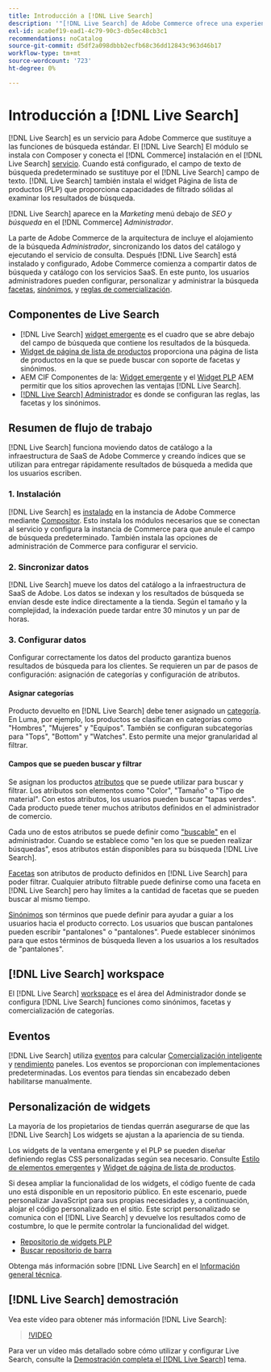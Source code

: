 ```yaml
---
title: Introducción a [!DNL Live Search]
description: '"[!DNL Live Search] de Adobe Commerce ofrece una experiencia de búsqueda rápida, relevante e intuitiva".'
exl-id: aca0ef19-ead1-4c79-90c3-db5ec48cb3c1
recommendations: noCatalog
source-git-commit: d5df2a098dbbb2ecfb68c36dd12843c963d46b17
workflow-type: tm+mt
source-wordcount: '723'
ht-degree: 0%

---
```


# Introducción a [!DNL Live Search]

[!DNL Live Search] es un servicio para Adobe Commerce que sustituye a las funciones de búsqueda estándar. El [!DNL Live Search] El módulo se instala con Composer y conecta el [!DNL Commerce] instalación en el [!DNL Live Search] [servicio](../landing/saas.md). Cuando está configurado, el campo de texto de búsqueda predeterminado se sustituye por el [!DNL Live Search] campo de texto. [!DNL Live Search] también instala el widget Página de lista de productos (PLP) que proporciona capacidades de filtrado sólidas al examinar los resultados de búsqueda.

[!DNL Live Search] aparece en la *Marketing* menú debajo de *SEO y búsqueda* en el [!DNL Commerce] *Administrador*.

La parte de Adobe Commerce de la arquitectura de incluye el alojamiento de la búsqueda *Administrador*, sincronizando los datos del catálogo y ejecutando el servicio de consulta. Después [!DNL Live Search] está instalado y configurado, Adobe Commerce comienza a compartir datos de búsqueda y catálogo con los servicios SaaS. En este punto, los usuarios administradores pueden configurar, personalizar y administrar la búsqueda [facetas](facets.md), [sinónimos](synonyms.md), y [reglas de comercialización](category-merch.md).

## Componentes de Live Search

* [!DNL Live Search] [widget emergente](storefront-popover.md) es el cuadro que se abre debajo del campo de búsqueda que contiene los resultados de la búsqueda.
* [Widget de página de lista de productos](plp-styling.md) proporciona una página de lista de productos en la que se puede buscar con soporte de facetas y sinónimos.
* AEM CIF Componentes de la: [Widget emergente](https://github.com/adobe/aem-cif-guides-venia/pull/319) y el [Widget PLP](https://github.com/adobe/aem-cif-guides-venia/pull/320) AEM permitir que los sitios aprovechen las ventajas [!DNL Live Search].
* [[!DNL Live Search] Administrador](workspace.md) es donde se configuran las reglas, las facetas y los sinónimos.

## Resumen de flujo de trabajo

[!DNL Live Search] funciona moviendo datos de catálogo a la infraestructura de SaaS de Adobe Commerce y creando índices que se utilizan para entregar rápidamente resultados de búsqueda a medida que los usuarios escriben.

### 1. Instalación

[!DNL Live Search] es [instalado](install.md) en la instancia de Adobe Commerce mediante [Compositor](https://getcomposer.org/). Esto instala los módulos necesarios que se conectan al servicio y configura la instancia de Commerce para que anule el campo de búsqueda predeterminado. También instala las opciones de administración de Commerce para configurar el servicio.

### 2. Sincronizar datos

[!DNL Live Search] mueve los datos del catálogo a la infraestructura de SaaS de Adobe. Los datos se indexan y los resultados de búsqueda se envían desde este índice directamente a la tienda. Según el tamaño y la complejidad, la indexación puede tardar entre 30 minutos y un par de horas.

### 3. Configurar datos

Configurar correctamente los datos del producto garantiza buenos resultados de búsqueda para los clientes. Se requieren un par de pasos de configuración: asignación de categorías y configuración de atributos.

#### Asignar categorías

Producto devuelto en [!DNL Live Search] debe tener asignado un [categoría](https://experienceleague.adobe.com/docs/commerce-admin/catalog/categories/categories.html). En Luma, por ejemplo, los productos se clasifican en categorías como &quot;Hombres&quot;, &quot;Mujeres&quot; y &quot;Equipos&quot;. También se configuran subcategorías para &quot;Tops&quot;, &quot;Bottom&quot; y &quot;Watches&quot;. Esto permite una mejor granularidad al filtrar.

#### Campos que se pueden buscar y filtrar

Se asignan los productos [atributos](https://experienceleague.adobe.com/docs/commerce-admin/catalog/product-attributes/product-attributes.html) que se puede utilizar para buscar y filtrar. Los atributos son elementos como &quot;Color&quot;, &quot;Tamaño&quot; o &quot;Tipo de material&quot;. Con estos atributos, los usuarios pueden buscar &quot;tapas verdes&quot;. Cada producto puede tener muchos atributos definidos en el administrador de comercio.

Cada uno de estos atributos se puede definir como [&quot;buscable&quot;](https://experienceleague.adobe.com/docs/commerce-admin/catalog/catalog/search/search.html) en el administrador. Cuando se establece como &quot;en los que se pueden realizar búsquedas&quot;, esos atributos están disponibles para su búsqueda [!DNL Live Search].

[Facetas](facets.md) son atributos de producto definidos en [!DNL Live Search] para poder filtrar. Cualquier atributo filtrable puede definirse como una faceta en [!DNL Live Search] pero hay límites a la cantidad de facetas que se pueden buscar al mismo tiempo.

[Sinónimos](synonyms.md) son términos que puede definir para ayudar a guiar a los usuarios hacia el producto correcto. Los usuarios que buscan pantalones pueden escribir &quot;pantalones&quot; o &quot;pantalones&quot;. Puede establecer sinónimos para que estos términos de búsqueda lleven a los usuarios a los resultados de &quot;pantalones&quot;.

## [!DNL Live Search] workspace

El [!DNL Live Search] [workspace](workspace.md) es el área del Administrador donde se configura [!DNL Live Search] funciones como sinónimos, facetas y comercialización de categorías.

## Eventos

[!DNL Live Search] utiliza [eventos](events.md) para calcular [Comercialización inteligente](category-merch.md) y [rendimiento](performance.md) paneles. Los eventos se proporcionan con implementaciones predeterminadas. Los eventos para tiendas sin encabezado deben habilitarse manualmente.

## Personalización de widgets

La mayoría de los propietarios de tiendas querrán asegurarse de que las [!DNL Live Search] Los widgets se ajustan a la apariencia de su tienda.

Los widgets de la ventana emergente y el PLP se pueden diseñar definiendo reglas CSS personalizadas según sea necesario. Consulte [Estilo de elementos emergentes](storefront-popover-styling.md) y [Widget de página de lista de productos](plp-styling.md).

Si desea ampliar la funcionalidad de los widgets, el código fuente de cada uno está disponible en un repositorio público.
En este escenario, puede personalizar JavaScript para sus propias necesidades y, a continuación, alojar el código personalizado en el sitio. Este script personalizado se comunica con el [!DNL Live Search] y devuelve los resultados como de costumbre, lo que le permite controlar la funcionalidad del widget.

* [Repositorio de widgets PLP](https://github.com/adobe/storefront-product-listing-page)
* [Buscar repositorio de barra](https://github.com/adobe/storefront-search-as-you-type)

Obtenga más información sobre [!DNL Live Search] en el [Información general técnica](technical-overview.md).

## [!DNL Live Search] demostración

Vea este vídeo para obtener más información [!DNL Live Search]:

>[!VIDEO](https://video.tv.adobe.com/v/3418679?quality=12&learn=on)

Para ver un vídeo más detallado sobre cómo utilizar y configurar Live Search, consulte la [Demostración completa el [!DNL Live Search]](https://experienceleague.adobe.com/docs/commerce-learn/tutorials/marketing/live-search-full-demonstration.html) tema.
